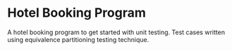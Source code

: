 # Hotel Booking Program
A hotel booking program to get started with unit testing. Test cases written using equivalence partitioning testing technique. 

